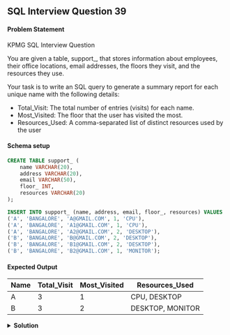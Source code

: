 ## SQL Interview Question 39

#### Problem Statement

<bold>KPMG SQL Interview Question</bold>

You are given a table, support_, that stores information about employees, their office locations, email addresses, the floors they visit, and the resources they use.

Your task is to write an SQL query to generate a summary report for each unique name with the following details:

- Total_Visit: The total number of entries (visits) for each name.</br>
- Most_Visited: The floor that the user has visited the most.</br>
- Resources_Used: A comma-separated list of distinct resources used by the user

#### Schema setup

```sql
CREATE TABLE support_ (
    name VARCHAR(20),
    address VARCHAR(20),
    email VARCHAR(50),
    floor_ INT,
    resources VARCHAR(20)
);

INSERT INTO support_ (name, address, email, floor_, resources) VALUES
('A', 'BANGALORE', 'A@GMAIL.COM', 1, 'CPU'),
('A', 'BANGALORE', 'A1@GMAIL.COM', 1, 'CPU'),
('A', 'BANGALORE', 'A2@GMAIL.COM', 2, 'DESKTOP'),
('B', 'BANGALORE', 'B@GMAIL.COM', 2, 'DESKTOP'),
('B', 'BANGALORE', 'B1@GMAIL.COM', 2, 'DESKTOP'),
('B', 'BANGALORE', 'B2@GMAIL.COM', 1, 'MONITOR');
```

#### Expected Output

| Name | Total_Visit | Most_Visited | Resources_Used   |
|------|------------|--------------|-------------------|
| A    | 3          | 1            | CPU, DESKTOP      |
| B    | 3          | 2            | DESKTOP, MONITOR  |

<details>
<summary><strong>Solution</strong></summary>

```sql
WITH floor_ranking AS
(
 SELECT
    name,
    floor_,
    DENSE_RANK() OVER(PARTITION BY name ORDER BY COUNT(floor_) DESC) AS rnk
 FROM support_
 GROUP BY name,floor_
)
,required_data AS
(
 SELECT
    name,
    COUNT(address) AS Total_Visit,
    GROUP_CONCAT(DISTINCT resources) AS resources_used
 FROM support_
 GROUP BY name
)
SELECT
    d.Name,
    d.Total_Visit,
    r.floor_ AS Most_Visited,
    d.Resources_Used
FROM required_data d 
JOIN floor_ranking r
ON r.name = d.name
AND r.rnk = 1;
```
</details>
